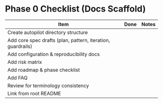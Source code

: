 # Phase 0 Checklist (Docs Scaffold)

Item | Done | Notes
---- | ---- | -----
Create autopilot directory structure |  | 
Add core spec drafts (plan, pattern, iteration, guardrails) |  | 
Add configuration & reproducibility docs |  | 
Add risk matrix |  | 
Add roadmap & phase checklist |  | 
Add FAQ |  | 
Review for terminology consistency |  | 
Link from root README |  | 
